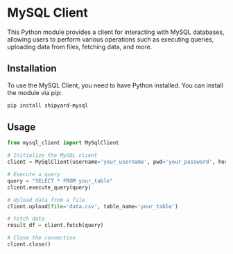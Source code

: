 # MySQL Client

This Python module provides a client for interacting with MySQL databases, allowing users to perform various operations such as executing queries, uploading data from files, fetching data, and more.

## Installation

To use the MySQL Client, you need to have Python installed. You can install the module via pip:

```bash
pip install shipyard-mysql
```
## Usage 

```python 
from mysql_client import MySqlClient

# Initialize the MySQL client
client = MySqlClient(username='your_username', pwd='your_password', host='localhost', database='your_database')

# Execute a query
query = "SELECT * FROM your_table"
client.execute_query(query)

# Upload data from a file
client.upload(file='data.csv', table_name='your_table')

# Fetch data
result_df = client.fetch(query)

# Close the connection
client.close()
```
